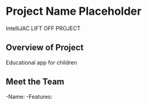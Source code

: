 # Project Name Placeholder
IntelliJAC LIFT OFF PROJECT

## Overview of Project
Educational app for children


## Meet the Team

-Name:
-Features: 